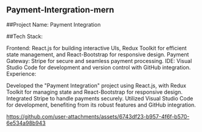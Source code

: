 ## Payment-Intergration-mern


##Project Name: Payment Integration

##Tech Stack:

Frontend: React.js for building interactive UIs, Redux Toolkit for efficient state management, and React-Bootstrap for responsive design.
Payment Gateway: Stripe for secure and seamless payment processing.
IDE: Visual Studio Code for development and version control with GitHub integration.
Experience:

Developed the "Payment Integration" project using React.js, with Redux Toolkit for managing state and React-Bootstrap for responsive design. Integrated Stripe to handle payments securely. Utilized Visual Studio Code for development, benefiting from its robust features and GitHub integration.


https://github.com/user-attachments/assets/6743df23-b957-4f6f-b570-6e534a98b943
